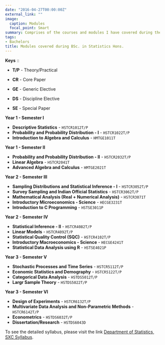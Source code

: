 ```yaml
---
date: "2016-04-27T00:00:00Z"
external_link: ""
image:
  caption: Modules
  focal_point: Smart
summary: Comprises of the courses and modules I have covered during the course of my three years `baccalaureate` degree in `Statistics` at `St. Xavier's College (Autonomous), Kolkata`. 
tags:
- Bachelors
title: Modules covered during BSc. in Statistics Hons.
---
```


**Keys** :: 

* **T/P** - Theory/Practical

* **CR** - Core Paper

* **GE** - Generic Elective

* **DS** - Discipline Elective

* **SE** - Special Paper


**Year 1 - Semester I**

* **Descriptive Statistics** - `HSTCR1012T/P`
* **Probability and Probability Distribution - I** - `HSTCR1022T/P`
* **Introduction to Algebra and Calculus** - `HMTGE1011T`


**Year 1 - Semester II**

* **Probability and Probability Distribution - II** - `HSTCR2032T/P`
* **Linear Algebra** - `HSTCR2041T`
* **Advanced Algebra and Calculus** - `HMTGE2021T`


**Year 2 - Semester III**

* **Sampling Distributions and Statistical Inference - I** - `HSTCR3052T/P`
* **Survey Sampling and Indian Official Statistics** - `HSTCR3062T/P`
* **Mathematical Analysis (Real + Numerical Analysis)** - `HSTCR3071T`
* **Introductory Microeconomics - Science** - `HECGE3231T`
* **Introduction to C Programming** - `HSTSE3011P`

**Year 2 - Semester IV**

* **Statistical Inference - II** - `HSTCR4082T/P`
* **Linear Models** - `HSTCR4092T/P`
* **Statistical Quality Control (SQC)** - `HSTCR4102T/P`
* **Introductory Macroeconomics - Science** - `HECGE4241T`
* **Statistical Data Analysis using R** - `HSTSE4021P`

**Year 3 - Semester V**

* **Stochastic Processes and Time Series** - `HSTCR5112T/P`
* **Economic Statistics and Demography** - `HSTCR5122T/P`
* **Categorical Data Analysis** - `HSTDS5012T/P`
* **Largr Sample Theory** - `HSTDS5022T/P`

**Year 3 - Semester VI**

* **Design of Experiments** - `HSTCR6132T/P`
* **Multivariate Data Analysis and Non-Parametric Methods** - `HSTCR6142T/P`
* **Econometrics** - `HSTDS6032T/P`
* **Dissertation/Research** - `HSTDS6043D`

To see the detailed syllabus, please visit the link [Department of Statistics, SXC Syllabus](https://www.sxccal.edu/syllabus-statistics/).

